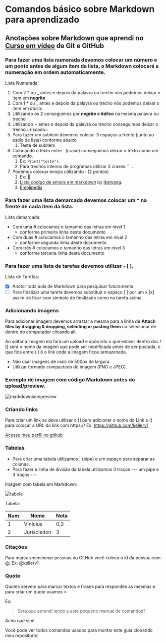 # Comandos básico sobre Markdown para aprendizado
## Anotações sobre Markdown que aprendi no [Curso em vídeo](https://www.youtube.com/user/cursosemvideo) de Git e GitHub
### Para fazer uma lista numerada devemos colocar um número e um ponto antes de algum item da lista, o Markdown colocará a numeração em ordem automaticamente.

Lista Numerada:

1. Com 2 * ou _ antes e depois da palavra ou trecho nós podemos deixar o item em **negrito**
1. Com 1 * ou _ antes e depois da palavra ou trecho nós podemos deixar o item em *itálico*
1. Utilizando os 2 conseguimos por _**negrito e itálico**_ na mesma palavra ou trecho
1. Utilizando ~ antes e depois da palavra ou trecho conseguimos deixar o trecho ~riscado~
1. Para fazer um subitem devemos colocar 3 espaços a frente (junto ao estilo de lista) conforme abaixo
   1. Teste de subitem
1. Colocando o texto entre ` (crase) conseguimos deixar o texto como um comando. 
   1. Ex: `Print("teste")`.
   1. Para trechos inteiros de programas utilizar  3  crases ``` . 
1. Podemos colocar emojis utilizando : (2 pontos)
   1. Ex: 💯 
   1. [Lista código de emojis em markdown](https://github.com/ikatyang/emoji-cheat-sheet) by [Ikatyang](https://github.com/ikatyang). 
   1. [Emojipedia](https://emojipedia.org/)

### Para fazer uma lista demarcada devemos colocar um * na frente de cada item da lista. 

Lista demarcada: 

* Com uma # colocamos o tamanho das letras em nível 1 
   * conforme primeira linha deste documento
* Com duas # colocamos o tamanho das letras em nível 2
   * conforme segunda linha deste documento
* Com três # colocamos o tamanho das letras em nível 3
   * conforme terceira linha deste documento

### Para fazer uma lista de tarefas devemos utilizar - [ ]. 

Lista de Tarefas: 

- [x] Anotar toda aula de Markdown para pesquisar futuramente. 
- [ ] Para finalizar uma tarefa devemos substituir o espaço [ ] por um x [x] assim irá ficar com símbolo de finalizado como na tarefa acima. 

### Adicionando imagens
Para adicionar imagem devemos arrastar a mesma para a linha de **Attach files by dragging & dropping, selecting or pasting them** ou selecionar de dentro do computador clicando ali. 

Ao soltar a imagem ela fará um upload e após isto o que estiver dentro dos ![] será o nome da imagem que pode ser modificada antes de ser postada, o que fica entre ( ) é o link onde a imagem ficou armazenada. 

* Não usar imagens de mais de 500px de largura.
* Utilizar formado compactado de imagem (PNG e JPEG).

### Exemplo de imagem com código Markdown antes do upload/preview. 

![markdownsempreview](https://user-images.githubusercontent.com/73145036/96643711-58752f00-12fe-11eb-9040-e67734a93481.jpg)

### Criando links 

Para criar um link se deve utilizar o [] para adicionar o nome do Link e () para colocar a URL do link com https://
Ex: https://github.com/kellerv1

[Acesse meu perfil no github](https://github.com/kellerv1)

### Tabelas 

* Para criar uma tabela utilizamos | (pipe) e um espaço para separar as colunas.
* Para fazer a linha de divisão da tabela utilizamos 3 traços --- um pipe e 3 traços --- 

Imagem com tabela em Markdown:

![tabela](https://user-images.githubusercontent.com/73145036/96645960-beaf8100-1301-11eb-9eb5-b3dfb814f6d7.png)

Tabela: 

Num | Nome | Nota 
---|---|---
1 | Vinícius | 0,2
2 | Juriscleiton | 3

### Citações 

Para marcar/mencionar pessoas no GitHub você coloca o id da pessoa com @. 
Ex: @kellerv1

### Quote

Quotes servem para marcar textos e frases para respondes as mesmas e para criar um quote usamos > 

Ex: 
> Será que aprendi lendo a este pequeno manual de comandos? 

Acho que sim! 

Você pode ver todos comandos usados para montar este guia clonando meu repositorio! 

